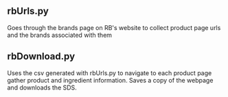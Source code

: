 ## rbUrls.py
Goes through the brands page on RB's website to collect product page urls and the brands associated with them


## rbDownload.py
Uses the csv generated with rbUrls.py to navigate to each product page gather product and ingredient information. Saves a copy of the webpage and downloads the SDS.
